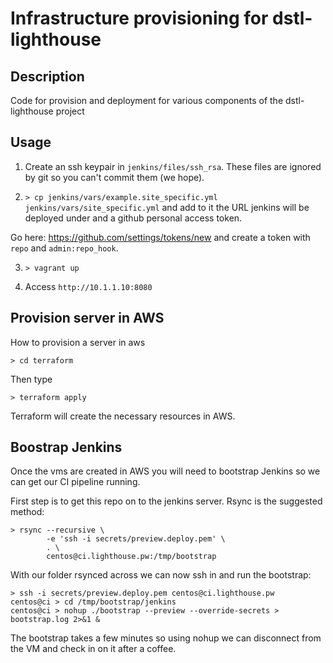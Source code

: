 # Infrastructure provisioning for dstl-lighthouse

## Description

Code for provision and deployment for various components of the dstl-lighthouse project

## Usage

1. Create an ssh keypair in `jenkins/files/ssh_rsa`. These files are ignored by git
so you can't commit them (we hope).

2. `> cp jenkins/vars/example.site_specific.yml jenkins/vars/site_specific.yml` and
add to it the URL jenkins will be deployed under and a github personal access token.

Go here: https://github.com/settings/tokens/new and create a token with `repo` and
`admin:repo_hook`.

3. `> vagrant up`

4. Access `http://10.1.1.10:8080`

## Provision server in AWS 

How to provision a server in aws

    > cd terraform

Then type 

    > terraform apply

Terraform will create the necessary resources in AWS.

## Boostrap Jenkins

Once the vms are created in AWS you will need to bootstrap Jenkins so we can
get our CI pipeline running.

First step is to get this repo on to the jenkins server. Rsync is the suggested
method:

    > rsync --recursive \
            -e 'ssh -i secrets/preview.deploy.pem' \
            . \
            centos@ci.lighthouse.pw:/tmp/bootstrap

With our folder rsynced across we can now ssh in and run the bootstrap:

    > ssh -i secrets/preview.deploy.pem centos@ci.lighthouse.pw
    centos@ci > cd /tmp/bootstrap/jenkins
    centos@ci > nohup ./bootstrap --preview --override-secrets > bootstrap.log 2>&1 &

The bootstrap takes a few minutes so using nohup we can disconnect from the VM
and check in on it after a coffee.
